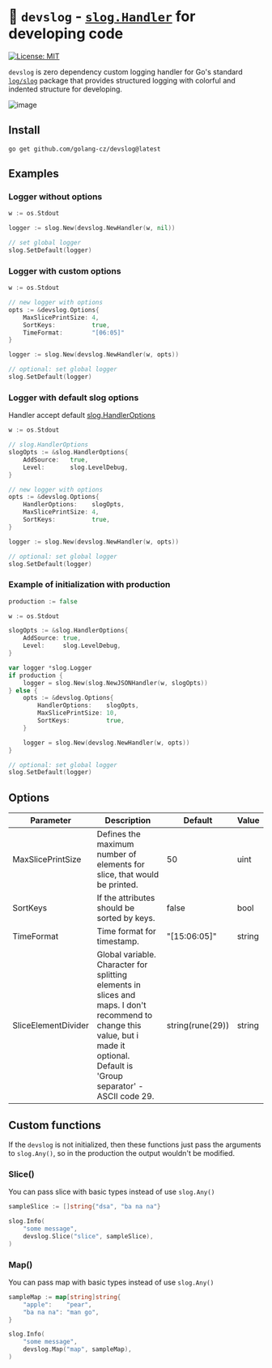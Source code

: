 # 🧻 `devslog` - [`slog.Handler`](https://pkg.go.dev/log/slog#Handler) for developing code
 [![License: MIT](https://img.shields.io/badge/License-MIT-yellow.svg)](https://opensource.org/licenses/MIT)

`devslog` is zero dependency custom logging handler for Go's standard [`log/slog`](https://pkg.go.dev/log/slog) package that provides structured logging with colorful and indented structure for developing.

![image](https://github.com/golang-cz/devslog/assets/17728576/5cbc6b43-76b0-4f05-9fb4-3595a63b6efc)


## Install
```
go get github.com/golang-cz/devslog@latest
```

## Examples
### Logger without options
```go
w := os.Stdout

logger := slog.New(devslog.NewHandler(w, nil))

// set global logger
slog.SetDefault(logger)
```

### Logger with custom options
```go
w := os.Stdout

// new logger with options
opts := &devslog.Options{
	MaxSlicePrintSize: 4,
	SortKeys:          true,
	TimeFormat:        "[06:05]"
}

logger := slog.New(devslog.NewHandler(w, opts))

// optional: set global logger
slog.SetDefault(logger)
```

### Logger with default slog options
Handler accept default [slog.HandlerOptions](https://pkg.go.dev/golang.org/x/exp/slog#HandlerOptions)
```go
w := os.Stdout

// slog.HandlerOptions
slogOpts := &slog.HandlerOptions{
	AddSource:   true,
	Level:       slog.LevelDebug,
}

// new logger with options
opts := &devslog.Options{
	HandlerOptions:    slogOpts,
	MaxSlicePrintSize: 4,
	SortKeys:          true,
}

logger := slog.New(devslog.NewHandler(w, opts))

// optional: set global logger
slog.SetDefault(logger)
```

### Example of initialization with production
```go
production := false

w := os.Stdout

slogOpts := &slog.HandlerOptions{
	AddSource: true,
	Level:     slog.LevelDebug,
}

var logger *slog.Logger
if production {
	logger = slog.New(slog.NewJSONHandler(w, slogOpts))
} else {
	opts := &devslog.Options{
		HandlerOptions:    slogOpts,
		MaxSlicePrintSize: 10,
		SortKeys:          true,
	}

	logger = slog.New(devslog.NewHandler(w, opts))
}

// optional: set global logger
slog.SetDefault(logger)
```

## Options
| Parameter           | Description                                                                                                                                                                         | Default          | Value  |
|---------------------|-------------------------------------------------------------------------------------------------------------------------------------------------------------------------------------|------------------|--------|
| MaxSlicePrintSize   | Defines the maximum number of elements for slice, that would be printed.                                                                                                            | 50               | uint   |
| SortKeys            | If the attributes should be sorted by keys.                                                                                                                                         | false            | bool   |
| TimeFormat          | Time format for timestamp.                                                                                                                                                          | "[15:06:05]"     | string |
| SliceElementDivider | Global variable. Character for splitting elements in slices and maps. I don't recommend to change this value, but i made it optional. Default is 'Group separator' - ASCII code 29. | string(rune(29)) | string |

## Custom functions
If the `devslog` is not initialized, then these functions just pass the arguments to `slog.Any()`, so in the production the output wouldn't be modified.

### Slice()
You can pass slice with basic types instead of use `slog.Any()`
```go
sampleSlice := []string{"dsa", "ba na na"}

slog.Info(
	"some message",
	devslog.Slice("slice", sampleSlice),
)
```

### Map()
You can pass map with basic types instead of use `slog.Any()`
```go
sampleMap := map[string]string{
	"apple":    "pear",
	"ba na na": "man go",
}

slog.Info(
	"some message",
	devslog.Map("map", sampleMap),
)
```
